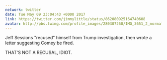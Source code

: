 ```yaml
---
network: twitter
date: Tue May 09 23:04:43 +0000 2017
link: https://twitter.com/jimmylittle/status/862080925164740608
avatar: http://pbs.twimg.com/profile_images/280307260/IMG_3651_2_normal.jpg
---
```


Jeff Sessions "recused" himself from Trump investigation, then wrote a letter suggesting Comey be fired.

THAT'S NOT A RECUSAL, IDIOT.
